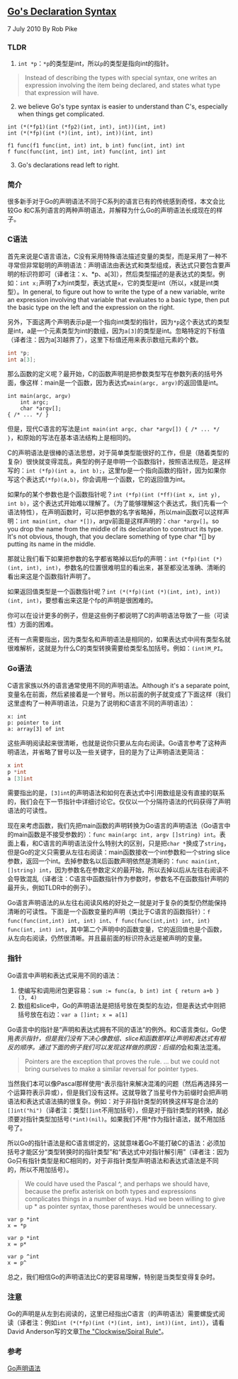 ## [Go's Declaration Syntax](https://blog.golang.org/gos-declaration-syntax)

7 July 2010 By Rob Pike

### TLDR
1. `int *p`：`*p`的类型是int，所以`p`的类型是指向int的指针。
>Instead of describing the types with special syntax, one writes an expression involving the item being declared, and states what type that expression will have.
2. we believe Go's type syntax is easier to understand than C's, especially when things get complicated.
```
int (*(*fp1)(int (*fp2)(int, int), int))(int, int)
int (*(*fp)(int (*)(int, int), int))(int, int)

f1 func(f1 func(int, int) int, b int) func(int, int) int
f func(func(int, int) int, int) func(int, int) int
```
3. Go's declarations read left to right.

### 简介
很多新手对于Go的声明语法不同于C系列的语言已有的传统感到奇怪，本文会比较Go 和C系列语言的两种声明语法，并解释为什么Go的声明语法长成现在的样子。

### C语法
首先来说是C语言语法，C没有采用特殊语法描述变量的类型，而是采用了一种不寻常但非常聪明的声明语法：声明语法由表达式和类型组成，表达式只要包含要声明的标识符即可（译者注：x、*p、a[3]），然后类型描述的是表达式的类型。例如：`int x;`声明了x为int类型，表达式是`x`，它的类型是int（所以，x就是int类型）。In general, to figure out how to write the type of a new variable, write an expression involving that variable that evaluates to a basic type, then put the basic type on the left and the expression on the right.

另外，下面这两个声明表示p是一个指向int类型的指针，因为`*p`这个表达式的类型是int，a是一个元素类型为int的数组，因为`a[3]`的类型是int。忽略特定的下标值（译者注：因为a[3]越界了），这里下标值还用来表示数组元素的个数。
```c
int *p;
int a[3];
```

那么函数的定义呢？最开始，C的函数声明是把参数类型写在参数列表的括号外面，像这样：main是一个函数，因为表达式`main(argc, argv)`的返回值是int。
```
int main(argc, argv)
    int argc;
    char *argv[];
{ /* ... */ }
```

但是，现代C语言的写法是`int main(int argc, char *argv[]) { /* ... */ }`，和原始的写法在基本语法结构上是相同的。

C的声明语法是很棒的语法思想，对于简单类型能很好的工作，但是（随着类型的复杂）很快就变得混乱，典型的例子是申明一个函数指针，按照语法规范，是这样写的：`int (*fp)(int a, int b);`，这里fp是一个指向函数的指针，因为如果你写这个表达式`(*fp)(a,b)`，你会调用一个函数，它的返回值为int。

如果fp的某个参数也是个函数指针呢？`int (*fp)(int (*ff)(int x, int y), int b)`，这个表达式开始难以理解了。（为了能够理解这个表达式，我们先看一个语法特性），在声明函数时，可以把参数的名字省略掉，所以main函数可以这样声明：`int main(int, char *[])`，argv前面是这样声明的：`char *argv[]`。so you drop the name from the middle of its declaration to construct its type. It's not obvious, though, that you declare something of type char *[] by putting its name in the middle.

那就让我们看下如果把参数的名字都省略掉以后fp的声明：`int (*fp)(int (*)(int, int), int)`，参数名的位置很难明显的看出来，甚至都没法准确、清晰的看出来这是个函数指针声明了。

如果返回值类型是一个函数指针呢？`int (*(*fp)(int (*)(int, int), int))(int, int)`，要想看出来这是个fp的声明是很困难的。

你可以在设计更多的例子，但是这些例子都说明了C的声明语法导致了一些（可读性）方面的困难。

还有一点需要指出，因为类型名和声明语法是相同的，如果表达式中间有类型名就很难解析，这就是为什么C的类型转换需要给类型名加括号。例如：`(int)M_PI`。

### Go语法
C语言家族以外的语言通常使用不同的声明语法。Although it's a separate point, 变量名在前面，然后紧接着是一个冒号。所以前面的例子就变成了下面这样（我们这里虚构了一种声明语法，只是为了说明和C语言不同的声明语法）：
```
x: int
p: pointer to int
a: array[3] of int
```

这些声明阅读起来很清晰，也就是说你只要从左向右阅读。Go语言参考了这种声明语法，并省略了冒号以及一些关键字，目的是为了让声明语法更简洁：
```go
x int
p *int
a [3]int
```

需要指出的是，`[3]int`的声明语法和如何在表达式中引用数组是没有直接的联系的，我们会在下一节指针中详细讨论它。仅仅以一个分隔符语法的代码获得了声明语法的可读性。

现在来考虑函数，我们先把main函数的声明转换为Go语言的声明语法（Go语言中的main函数是不接受参数的）：`func main(argc int, argv []string) int`。表面上看，和C语言的声明语法没什么特别大的区别，只是把`char *`换成了`string`，但是Go的定义只需要从左往右阅读：main函数接收一个int参数和一个string slice参数，返回一个int。去掉参数名以后函数声明依然是清晰的：`func main(int, []string) int`，因为参数名在参数定义的最开始，所以去掉以后从左往右阅读不会导致混乱（译者注：C语言中函数指针作为参数时，参数名不在函数指针声明的最开头，例如TLDR中的例子）。

Go语言声明语法的从左往右阅读风格的好处之一就是对于复杂的类型仍然能保持清晰的可读性。下面是一个函数变量的声明（类比于C语言的函数指针）：`f func(func(int,int) int, int) int`、`f func(func(int,int) int, int) func(int, int) int`，其中第二个声明中的函数变量，它的返回值也是个函数，从左向右阅读，仍然很清晰。并且最前面的标识符永远是被声明的变量。

### 指针
Go语言中声明和表达式采用不同的语法：

1. 使编写和调用闭包更容易：`sum := func(a, b int) int { return a+b } (3, 4)`
2. 数组和slice中，Go的声明语法是把括号放在类型的左边，但是表达式中则把括号放在右边：`var a []int; x = a[1]`

Go语言中的指针是“声明和表达式拥有不同的语法”的例外。和C语言类似，Go使用*表示指针，但是我们没有下决心像数组、slice和函数那样让声明和表达式有相反的顺序。通过下面的例子我们可以发现这样做的原因：后缀的*会和乘法混淆。
>Pointers are the exception that proves the rule. ... but we could not bring ourselves to make a similar reversal for pointer types.

当然我们本可以像Pascal那样使用`^`表示指针来解决混淆的问题（然后再选择另一个运算符表示异或），但是我们没有这样。这就导致了当星号作为前缀时会把声明语法和表达式语法搞的很复杂。例如：对于非指针类型的转换这样写是合法的`[]int("hi")`（译者注：类型`[]int`不用加括号），但是对于指针类型的转换，就必须要对指针类型加括号`(*int)(nil)`。如果我们不用*作为指针语法，就不用加括号了。

所以Go的指针语法是和C语言绑定的，这就意味着Go不能打破C的语法：必须加括号才能区分“类型转换时的指针类型”和“表达式中对指针解引用”（译者注：因为Go只有指针类型是和C相同的，对于非指针类型声明语法和表达式语法是不同的，所以不用加括号）。
>We could have used the Pascal ^, and perhaps we should have, because the prefix asterisk on both types and expressions complicates things in a number of ways. Had we been willing to give up * as pointer syntax, those parentheses would be unnecessary.

```
var p *int
x = *p

var p *int
x = p*

var p ^int
x = p^
```

总之，我们相信Go的声明语法比C的更容易理解，特别是当类型变得复杂时。

### 注意
Go的声明是从左到右阅读的，这里已经指出C语言（的声明语法）需要螺旋式阅读（译者注：例如`int (*(*fp)(int (*)(int, int), int))(int, int)`），请看David Anderson写的文章[The "Clockwise/Spiral Rule"](http://c-faq.com/decl/spiral.anderson.html)。

### 参考
[Go声明语法](https://yushuangqi.com/blog/2016/gos-declaration-syntax.html)